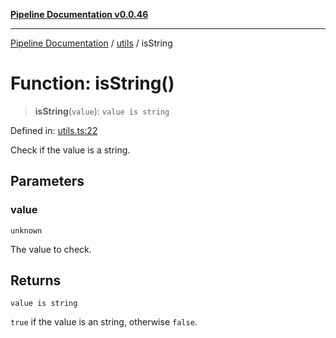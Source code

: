 [**Pipeline Documentation v0.0.46**](../../README.md)

***

[Pipeline Documentation](../../modules.md) / [utils](../README.md) / isString

# Function: isString()

> **isString**(`value`): `value is string`

Defined in: [utils.ts:22](https://github.com/stonemjs/pipeline/blob/c8a1fcbfdda4004779e43e603ed49dbe9ca9323f/src/utils.ts#L22)

Check if the value is a string.

## Parameters

### value

`unknown`

The value to check.

## Returns

`value is string`

`true` if the value is an string, otherwise `false`.
